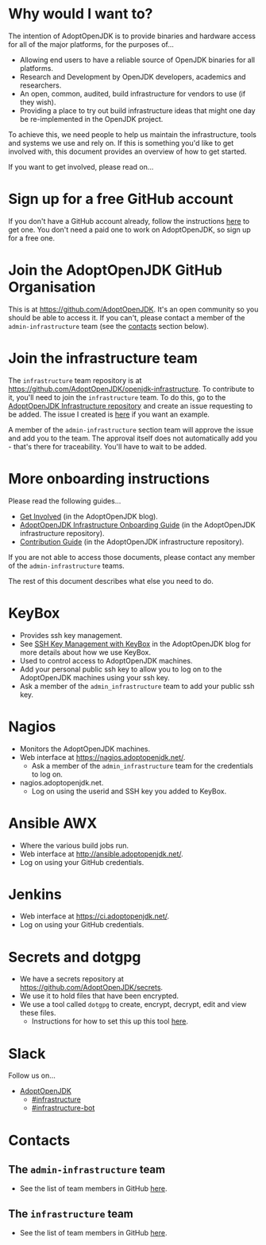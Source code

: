 # Why would I want to?

The intention of AdoptOpenJDK is to provide binaries and hardware access for all of the major platforms, for the purposes of...

- Allowing end users to have a reliable source of OpenJDK binaries for all platforms.
- Research and Development by OpenJDK developers, academics and researchers.
- An open, common, audited, build infrastructure for vendors to use (if they wish).
- Providing a place to try out build infrastructure ideas that might one day be re-implemented in the OpenJDK project.

To achieve this, we need people to help us maintain the infrastructure, tools and systems we use and rely on. If this is something you'd like to get involved with, this document provides an overview of how to get started.

If you want to get involved, please read on...

# Sign up for a free GitHub account

If you don't have a GitHub account already, follow the instructions [here](https://help.github.com/articles/signing-up-for-a-new-github-account/) to get one. You don't need a paid one to work on AdoptOpenJDK, so sign up for a free one.

# Join the AdoptOpenJDK GitHub Organisation

This is at https://github.com/AdoptOpenJDK. It's an open community so you should be able to access it. If you can't, please contact a member of the `admin-infrastructure` team (see the [contacts](https://github.ibm.com/runtimes/infrastructure/wiki/Contributing-to-AdoptOpenJDK-Infrastructure#contacts) section below).

# Join the infrastructure team

The `infrastructure` team repository is at https://github.com/AdoptOpenJDK/openjdk-infrastructure. To contribute to it, you'll need to join the `infrastructure` team. To do this, go to the [AdoptOpenJDK Infrastructure repository](https://github.com/AdoptOpenJDK/openjdk-infrastructure) and create an issue requesting to be added. The issue I created is [here](https://github.com/AdoptOpenJDK/openjdk-infrastructure/issues/156) if you want an example.

A member of the `admin-infrastructure` section team will approve the issue and add you to the team. The approval itself does not automatically add you - that's there for traceability. You'll have to wait to be added.

# More onboarding instructions

Please read the following guides...
- [Get Involved](https://adoptopenjdk.net/getinvolved.html) (in the AdoptOpenJDK blog).
- [AdoptOpenJDK Infrastructure Onboarding Guide](https://github.com/AdoptOpenJDK/openjdk-infrastructure/blob/master/ONBOARDING.md) (in the AdoptOpenJDK infrastructure repository).
- [Contribution Guide](https://github.com/AdoptOpenJDK/openjdk-infrastructure/blob/master/CONTRIBUTING.md) (in the AdoptOpenJDK infrastructure repository).

If you are not able to access those documents, please contact any member of the `admin-infrastructure` teams.

The rest of this document describes what else you need to do.

# KeyBox

- Provides ssh key management.
- See [SSH Key Management with KeyBox](https://blog.adoptopenjdk.net/2017/08/ssh-key-management-keybox) in the AdoptOpenJDK blog for more details about how we use KeyBox.
- Used to control access to AdoptOpenJDK machines.
- Add your personal public ssh key to allow you to log on to the AdoptOpenJDK machines using your ssh key.
- Ask a member of the `admin_infrastructure` team to add your public ssh key.

# Nagios

- Monitors the AdoptOpenJDK machines.
- Web interface at https://nagios.adoptopenjdk.net/.
  - Ask a member of the `admin_infrastructure` team for the credentials to log on.
- nagios.adoptopenjdk.net.
  - Log on using the userid and SSH key you added to KeyBox.

# Ansible AWX

- Where the various build jobs run.
- Web interface at http://ansible.adoptopenjdk.net/.
- Log on using your GitHub credentials.

# Jenkins

- Web interface at https://ci.adoptopenjdk.net/.
- Log on using your GitHub credentials.

# Secrets and dotgpg

- We have a secrets repository at https://github.com/AdoptOpenJDK/secrets.
- We use it to hold files that have been encrypted.
- We use a tool called `dotgpg` to create, encrypt, decrypt, edit and view these files.
  - Instructions for how to set this up this tool [here](https://github.com/AdoptOpenJDK/secrets/blob/master/README.md).

# Slack

Follow us on...

- [AdoptOpenJDK](adoptopenjdk.slack.com)
  - [#infrastructure](https://adoptopenjdk.slack.com/messages/C53GHCXL4)
  - [#infrastructure-bot](https://adoptopenjdk.slack.com/messages/C8C212BU6)

# Contacts

## The `admin-infrastructure` team

- See the list of team members in GitHub [here](https://github.com/orgs/AdoptOpenJDK/teams/admin_infrastructure/members).

## The `infrastructure` team

- See the list of team members in GitHub [here](https://github.com/orgs/AdoptOpenJDK/teams/infrastructure/members).

